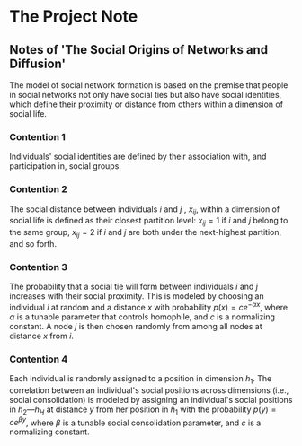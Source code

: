 # The Project Note

## Notes of 'The Social Origins of Networks and Diffusion'

The model of social network formation is based on the premise that people in social networks not only have social ties but also have social identities, which define their proximity or distance from others within a dimension of social life.

### Contention 1

Individuals' social identities are defined by their association with, and participation in, social groups.

### Contention 2

The social distance between individuals $i$ and $j$ , $x_{ij}$, within a dimension of social life is defined as their closest partition level: $x_{ij} = 1$ if $i$ and $j$ belong to the same group, $x_{ij} = 2$ if $i$ and $j$ are both under the next-highest partition, and so forth.

### Contention 3

The probability that a social tie will form between individuals $i$ and $j$ increases with their social proximity. This is modeled by choosing an individual $i$ at random and a distance $x$ with probability $p(x) = ce^{-\alpha x}$, where $\alpha$ is a tunable parameter that controls homophile, and $c$ is a normalizing constant. A node $j$ is then chosen randomly from among all nodes at distance $x$ from $i$.

### Contention 4

Each individual is randomly assigned to a position in dimension $h_{1}$. The correlation between an individual's social positions across dimensions (i.e., social consolidation) is modeled by assigning an individual's social positions in $h_2 — h_H$ at distance $y$ from her position in $h_1$ with the probability $p(y) = ce^{\beta y}$, where $\beta$ is a tunable social consolidation parameter, and $c$ is a normalizing constant.

 









